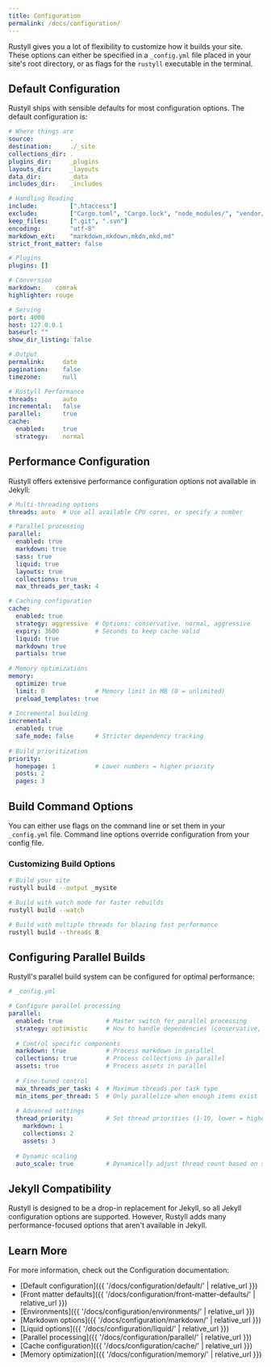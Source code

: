 ```yaml
---
title: Configuration
permalink: /docs/configuration/
---
```


Rustyll gives you a lot of flexibility to customize how it builds your site. These options can either be specified in a `_config.yml` file placed in your site's root directory, or as flags for the `rustyll` executable in the terminal.

## Default Configuration

Rustyll ships with sensible defaults for most configuration options. The default configuration is:

```yaml
# Where things are
source:          .
destination:     ./_site
collections_dir: .
plugins_dir:     _plugins
layouts_dir:     _layouts
data_dir:        _data
includes_dir:    _includes

# Handling Reading
include:         [".htaccess"]
exclude:         ["Cargo.toml", "Cargo.lock", "node_modules/", "vendor/bundle/", "vendor/cache/", "vendor/gems/", "vendor/ruby/"]
keep_files:      [".git", ".svn"]
encoding:        "utf-8"
markdown_ext:    "markdown,mkdown,mkdn,mkd,md"
strict_front_matter: false

# Plugins
plugins: []

# Conversion
markdown:    comrak
highlighter: rouge

# Serving
port: 4000
host: 127.0.0.1
baseurl: ""
show_dir_listing: false

# Output
permalink:     date
pagination:    false
timezone:      null

# Rustyll Performance
threads:       auto
incremental:   false
parallel:      true
cache:
  enabled:     true
  strategy:    normal
```

## Performance Configuration

Rustyll offers extensive performance configuration options not available in Jekyll:

```yaml
# Multi-threading options
threads: auto  # Use all available CPU cores, or specify a number

# Parallel processing
parallel:
  enabled: true
  markdown: true
  sass: true
  liquid: true
  layouts: true
  collections: true
  max_threads_per_task: 4

# Caching configuration
cache:
  enabled: true
  strategy: aggressive  # Options: conservative, normal, aggressive
  expiry: 3600          # Seconds to keep cache valid
  liquid: true
  markdown: true
  partials: true
  
# Memory optimizations
memory:
  optimize: true
  limit: 0              # Memory limit in MB (0 = unlimited)
  preload_templates: true
  
# Incremental building
incremental:
  enabled: true
  safe_mode: false      # Stricter dependency tracking
  
# Build prioritization
priority:
  homepage: 1           # Lower numbers = higher priority
  posts: 2
  pages: 3
```

## Build Command Options

You can either use flags on the command line or set them in your `_config.yml` file. Command line options override configuration from your config file.

### Customizing Build Options

```bash
# Build your site
rustyll build --output _mysite

# Build with watch mode for faster rebuilds
rustyll build --watch

# Build with multiple threads for blazing fast performance
rustyll build --threads 8
```

## Configuring Parallel Builds

Rustyll's parallel build system can be configured for optimal performance:

```yaml
# _config.yml

# Configure parallel processing
parallel:
  enabled: true            # Master switch for parallel processing
  strategy: optimistic     # How to handle dependencies (conservative, balanced, optimistic)
  
  # Control specific components
  markdown: true           # Process markdown in parallel
  collections: true        # Process collections in parallel
  assets: true             # Process assets in parallel
  
  # Fine-tuned control
  max_threads_per_task: 4  # Maximum threads per task type
  min_items_per_thread: 5  # Only parallelize when enough items exist
  
  # Advanced settings
  thread_priority:         # Set thread priorities (1-10, lower = higher priority)
    markdown: 1
    collections: 2
    assets: 3
    
  # Dynamic scaling
  auto_scale: true         # Dynamically adjust thread count based on system load
```

## Jekyll Compatibility

Rustyll is designed to be a drop-in replacement for Jekyll, so all Jekyll configuration options are supported. However, Rustyll adds many performance-focused options that aren't available in Jekyll.

## Learn More

For more information, check out the Configuration documentation:

* [Default configuration]({{ '/docs/configuration/default/' | relative_url }})
* [Front matter defaults]({{ '/docs/configuration/front-matter-defaults/' | relative_url }})
* [Environments]({{ '/docs/configuration/environments/' | relative_url }})
* [Markdown options]({{ '/docs/configuration/markdown/' | relative_url }})
* [Liquid options]({{ '/docs/configuration/liquid/' | relative_url }})
* [Parallel processing]({{ '/docs/configuration/parallel/' | relative_url }})
* [Cache configuration]({{ '/docs/configuration/cache/' | relative_url }})
* [Memory optimization]({{ '/docs/configuration/memory/' | relative_url }})
